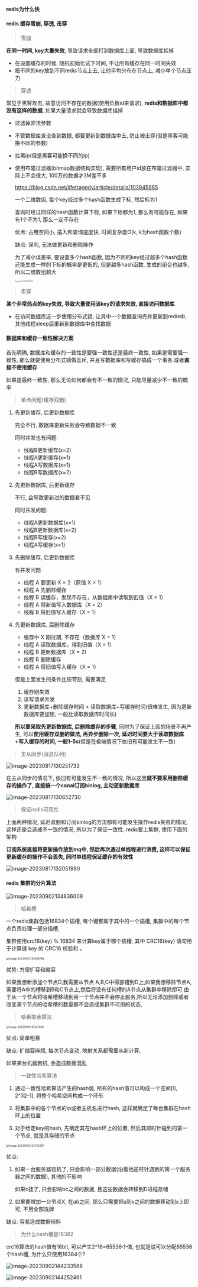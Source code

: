 #### redis为什么快



#### redis 缓存雪崩, 穿透, 击穿

> 雪崩

**在同一时间, key大量失效**, 导致请求全部打到数据库上面, 导致数据库挂掉

- 在设置缓存的时候, 随机初始化试下时间, 不让所有缓存在同一时间失效
- 把不同的key放到不同redis节点上去, 让他平均分布在节点上, 减小单个节点压力

> 穿透

常见于黑客攻击, 故意访问不存在的数据(使用负数id来请求), **redis和数据库中都没有这样的数据**, 如果大量请求就会导致数据库挂掉

- 过滤掉非法参数

- 不管数据库查没查到数据, 都要更新到数据库中去, 防止被击穿(但是黑客可能换不同的参数)

- 拉黑ip(但是黑客可能换不同的ip)

- 使用布隆过滤器(bitmap数据结构实现), 需要所有用户id放在布隆过滤器中, 实际上不会很大, 100万的数据才3M差不多

  https://blog.csdn.net/lifetragedy/article/details/103945885

  一个二维数组, 每个key经过多个hash函数生成下标, 然后标为1

  查询时经过同样的hash函数计算下标, 如果下标都为1, 那么有可能存在, 如果有1个不为1, 那么一定不存在

  优点: 占用空间小, 插入和查询速度快, 时间复杂度O(k, k为hash函数个数)

  缺点: 误判, 无法做更新和删除操作

  为了减小误差率, 要设置多个hash函数, 因为不同的key经过越多个hash函数还能生成一样的下标的概率是更低的, 但是越多hash函数, 生成的组合也越多, 所以二维数组越大

  <img src="../面试题/img/面试题/image-20230817181028130.png" alt="image-20230817181028130" style="zoom: 25%;" />

> 击穿

**某个非常热点的key失效, 导致大量使用该key的请求失效, 直接访问数据库**

- 在访问数据库这一步使用分布式锁, 让其中一个数据查询完并更新到redis中, 其他线程sleep后重新到数据库中查找数据





#### 数据库和缓存一致性解决方案

首先明确, 数据库和缓存的一致性是要强一致性还是最终一致性, 如果是需要强一致性, 那么就要使用分布式锁做互斥, 并且写数据库和写缓存搞成一个事务.或者**直接不使用缓存**

如果是最终一致性, 那么无论如何都会有不一致的情况, 只能尽量减少不一致的概率

> 单点问题(缓存双删)

1. 先更新缓存, 后更新数据库

   完全不行, 数据库更新失败会导致数据不一致

   同时并发也有问题:

   - 线程B更新缓存(x=2)
   - 线程A更新缓存(x=1)
   - 线程A写数据库(x=1)
   - 线程B写数据库(x=2)

2. 先更新数据库, 后更新缓存

   不行, 会导致更新过的数据看不见

   同时并发问题:

   - 线程A更新数据库(x=1)
   - 线程B更新数据库(x=2)
   - 线程B写缓存(x=2)
   - 线程A写缓存(x=1)

3. 先删除缓存, 后更新数据库

   有并发问题

   - 线程 A 要更新 X = 2（原值 X = 1）
   - 线程 A 先删除缓存
   - 线程 B 读缓存，发现不存在，从数据库中读取到旧值（X = 1）
   - 线程 A 将新值写入数据库（X = 2）
   - 线程 B 将旧值写入缓存（X = 1）

4. 先更新数据库, 后删除缓存

   - 缓存中 X 刚过期, 不存在（数据库 X = 1）
   - 线程 A 读取数据库，得到旧值（X = 1）
   - 线程 B 更新数据库（X = 2)
   - 线程 B 删除缓存
   - 线程 A 将旧值写入缓存（X = 1）

   但是上面发生的条件比较苛刻, 需要满足

   1. 缓存刚失效  
   2. 读写请求并发  
   3. 更新数据库+删除缓存时间 < 读取数据库+写缓存时间(很难发生, 因为更新数据库要加锁, 一般比读取数据库时间长)

   **所以要采取先更新数据库, 后删除缓存的步骤**, 同时为了保证上面的场景不再产生, 可以**使用缓存双删的做法, 再异步删除一次, 延迟时间要大于读取数据库+写入缓存的时间, 一般1-5s**(但是在极端情况下依旧有可能发生不一致)

> 主从同步(消息队列)

   ![image-20230817130251733](img/redis/image-20230817130251733.png)

在主从同步的情况下, 依旧有可能发生不一致的情况, 所以这里**就不要采用删除缓存的操作了, 直接搞一个canal订阅binlog, 主动更新数据库**

![image-20230817130652730](img/redis/image-20230817130652730.png)

> 保证redis可用性

上面两种情况, 延迟双删和订阅binlog的方法都有可能发生操作redis失败的情况, 这样还是会造成不一致的情况, 所以为了保证一致性, redis要上集群, 使用下面的架构

**订阅系统直接将更新操作放到mq中, 然后再次通过单线程进行消费, 这样可以保证更新缓存的操作不会丢失, 同时单线程保证缓存的有效性**

![image-20230817132051980](img/redis/image-20230817132051980.png)



#### redis 集群的分片算法

![image-20230902134836009](img/redis/image-20230902134836009.png)

> 哈希槽

一个redis集群包括16834个插槽, 每个键都属于其中的一个插槽, 集群中的每个节点负责处理一部分插槽,

集群使用crc16(key) % 16834 来计算key属于哪个插槽, 其中 CRC16(key) 语句用于计算键 key 的 CRC16 校验和 。

<img src="../面试题/img/面试题/image-20230902135946766.png" alt="image-20230902135946766" style="zoom: 50%;" />

优势: 方便扩容和缩容

如果我想新添加个节点D,我需要从节点 A,B,C中得部槽到D上,如果我想移除节点A,需要将A中的槽移到B和C节点上,然后将没有任何槽的A节点从集群中移除即可.由于从一个节点将哈希槽移动到另一个节点并不会停止服务,所以无论添加删除或者改变某个节点的哈希槽的数量都不会造成集群不可用的状态,

> 哈希取余算法

<img src="../面试题/img/面试题/image-20230902141347480.png" alt="image-20230902141347480" style="zoom:50%;" />

优点: 简单粗暴

缺点: 扩缩容麻烦, 每次节点变动, 映射关系都需要从新计算,

如果某台机器宕机, 会造成数据混乱

> 一致性哈希算法

1. 通过一致性哈希算法产生的hash值, 所有的hash值可以构成一个空间[0, 2^32-1], 将整个哈希空间构成一个环形

2. 将集群中的各个节点的ip或者主机名进行hash, 这样就确定了每台集群在hash环上的位置

3. 对于给定key的hash, 先确定其在hash环上的位置, 然后其顺时针碰到的第一个节点, 就是其存储的节点



<img src="../面试题/img/面试题/image-20230902142722307.png" alt="image-20230902142722307" style="zoom:50%;" />

优点: 

1. 如果一台服务器宕机了, 只会影响一部分数据(沿着他逆时针遇到的第一个服务器之间的数据), 其他的不影响

   如果c挂了, 只会影响bc之间的数据, 且这些数据会转移到D进程存储

2. 如果要增加一台节点X, 在ab之间, 那么只需要把a到x之间的数据移动到x上即可, 不用全部洗牌

缺点: 容易造成数据倾斜

> 为什么hash槽是16382

crc16算法的hash值有16bit, 可以产生2^16=65536个值, 也就是说可以分配65536个hash槽, 为什么只使用16384个?

![image-20230902144233588](img/redis/image-20230902144233588.png)

![image-20230902144252461](img/redis/image-20230902144252461.png)